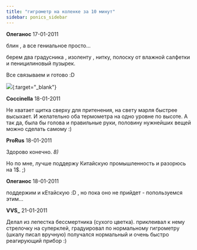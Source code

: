 ```yaml
---
title: "гигрометр на коленке за 10 минут"
sidebar: ponics_sidebar
---
```


**Олеганос** 17-01-2011

блин , а все гениальное просто...

берем два градусника , изоленту , нитку, полоску от влажной салфетки и пеницилиновый пузырек.

Все связываем и готово :D

[![](/attachimages/5172_IMG_1270.jpg)](https://t.me/ponics_ru_files/4680){:target="_blank"}

**Coccinella** 18-01-2011

Не хватает щитка сверху для притенения, на свету марля быстрее высыхает. И желательно оба термометра на одно уровне по высоте. А так да, была бы голова и правильные руки, половину нужнейших вещей можно сделать самому :)


**ProRus** 18-01-2011

Здорово конечно. *8)*

Но по мне, лучше поддержу Китайскую промышленность и разорюсь на 1$. ;)


**Олеганос** 18-01-2011

поддержим и кЕтайскую :D , но пока оно не прийдет - попользуемся этим...


**VVS_** 21-01-2011

Делал из лепестка бессмертника (сухого цветка). приклеивал к нему стрелочку на суперклей, градуировал по нормальному гигрометру (шкалу писал вручную) получался нормальный и очень быстро реагирующий прибор :)


